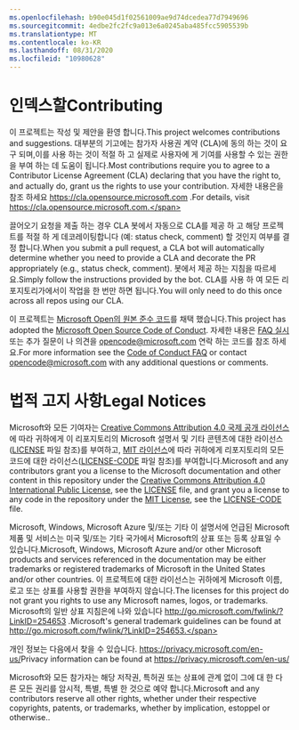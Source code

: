 ```yaml
---
ms.openlocfilehash: b90e045d1f02561009ae9d74dcedea77d7949696
ms.sourcegitcommit: 4edbe2fc2fc9a013e6a0245aba485fcc5905539b
ms.translationtype: MT
ms.contentlocale: ko-KR
ms.lasthandoff: 08/31/2020
ms.locfileid: "10980628"
---
```


# <span data-ttu-id="fe006-101">인덱스할</span><span class="sxs-lookup"><span data-stu-id="fe006-101">Contributing</span></span>

<span data-ttu-id="fe006-102">이 프로젝트는 작성 및 제안을 환영 합니다.</span><span class="sxs-lookup"><span data-stu-id="fe006-102">This project welcomes contributions and suggestions.</span></span>  <span data-ttu-id="fe006-103">대부분의 기고에는 참가자 사용권 계약 (CLA)에 동의 하는 것이 요구 되며,이를 사용 하는 것이 적절 하 고 실제로 사용자에 게 기여를 사용할 수 있는 권한을 부여 하는 데 도움이 됩니다.</span><span class="sxs-lookup"><span data-stu-id="fe006-103">Most contributions require you to agree to a Contributor License Agreement (CLA) declaring that you have the right to, and actually do, grant us the rights to use your contribution.</span></span> <span data-ttu-id="fe006-104">자세한 내용은을 참조 하세요 https://cla.opensource.microsoft.com .</span><span class="sxs-lookup"><span data-stu-id="fe006-104">For details, visit https://cla.opensource.microsoft.com.</span></span>

<span data-ttu-id="fe006-105">끌어오기 요청을 제출 하는 경우 CLA 봇에서 자동으로 CLA를 제공 하 고 해당 프로젝트를 적절 하 게 데코레이팅합니다 (예: status check, comment) 할 것인지 여부를 결정 합니다.</span><span class="sxs-lookup"><span data-stu-id="fe006-105">When you submit a pull request, a CLA bot will automatically determine whether you need to provide a CLA and decorate the PR appropriately (e.g., status check, comment).</span></span> <span data-ttu-id="fe006-106">봇에서 제공 하는 지침을 따르세요.</span><span class="sxs-lookup"><span data-stu-id="fe006-106">Simply follow the instructions provided by the bot.</span></span> <span data-ttu-id="fe006-107">CLA를 사용 하 여 모든 리포지토리가에서이 작업을 한 번만 하면 됩니다.</span><span class="sxs-lookup"><span data-stu-id="fe006-107">You will only need to do this once across all repos using our CLA.</span></span>

<span data-ttu-id="fe006-108">이 프로젝트는 [Microsoft Open의 원본 준수 코드](https://opensource.microsoft.com/codeofconduct/)를 채택 했습니다.</span><span class="sxs-lookup"><span data-stu-id="fe006-108">This project has adopted the [Microsoft Open Source Code of Conduct](https://opensource.microsoft.com/codeofconduct/).</span></span>
<span data-ttu-id="fe006-109">자세한 내용은 [FAQ 실시](https://opensource.microsoft.com/codeofconduct/faq/) 또는 추가 질문이 나 의견을 [opencode@microsoft.com](mailto:opencode@microsoft.com) 연락 하는 코드를 참조 하세요.</span><span class="sxs-lookup"><span data-stu-id="fe006-109">For more information see the [Code of Conduct FAQ](https://opensource.microsoft.com/codeofconduct/faq/) or contact [opencode@microsoft.com](mailto:opencode@microsoft.com) with any additional questions or comments.</span></span>

# <span data-ttu-id="fe006-110">법적 고지 사항</span><span class="sxs-lookup"><span data-stu-id="fe006-110">Legal Notices</span></span>

<span data-ttu-id="fe006-111">Microsoft와 모든 기여자는 [Creative Commons Attribution 4.0 국제 공개 라이선스](https://creativecommons.org/licenses/by/4.0/legalcode)에 따라 귀하에게 이 리포지토리의 Microsoft 설명서 및 기타 콘텐츠에 대한 라이선스([LICENSE](LICENSE) 파일 참조)를 부여하고, [MIT 라이선스](https://opensource.org/licenses/MIT)에 따라 귀하에게 리포지토리의 모든 코드에 대한 라이선스([LICENSE-CODE](LICENSE-CODE) 파일 참조)를 부여합니다.</span><span class="sxs-lookup"><span data-stu-id="fe006-111">Microsoft and any contributors grant you a license to the Microsoft documentation and other content in this repository under the [Creative Commons Attribution 4.0 International Public License](https://creativecommons.org/licenses/by/4.0/legalcode), see the [LICENSE](LICENSE) file, and grant you a license to any code in the repository under the [MIT License](https://opensource.org/licenses/MIT), see the [LICENSE-CODE](LICENSE-CODE) file.</span></span>

<span data-ttu-id="fe006-112">Microsoft, Windows, Microsoft Azure 및/또는 기타 이 설명서에 언급된 Microsoft 제품 및 서비스는 미국 및/또는 기타 국가에서 Microsoft의 상표 또는 등록 상표일 수 있습니다.</span><span class="sxs-lookup"><span data-stu-id="fe006-112">Microsoft, Windows, Microsoft Azure and/or other Microsoft products and services referenced in the documentation may be either trademarks or registered trademarks of Microsoft in the United States and/or other countries.</span></span>
<span data-ttu-id="fe006-113">이 프로젝트에 대한 라이선스는 귀하에게 Microsoft 이름, 로고 또는 상표를 사용할 권한을 부여하지 않습니다.</span><span class="sxs-lookup"><span data-stu-id="fe006-113">The licenses for this project do not grant you rights to use any Microsoft names, logos, or trademarks.</span></span>
<span data-ttu-id="fe006-114">Microsoft의 일반 상표 지침은에 나와 있습니다 http://go.microsoft.com/fwlink/?LinkID=254653 .</span><span class="sxs-lookup"><span data-stu-id="fe006-114">Microsoft's general trademark guidelines can be found at http://go.microsoft.com/fwlink/?LinkID=254653.</span></span>

<span data-ttu-id="fe006-115">개인 정보는 다음에서 찾을 수 있습니다. https://privacy.microsoft.com/en-us/</span><span class="sxs-lookup"><span data-stu-id="fe006-115">Privacy information can be found at https://privacy.microsoft.com/en-us/</span></span>

<span data-ttu-id="fe006-116">Microsoft와 모든 참가자는 해당 저작권, 특허권 또는 상표에 관계 없이 그에 대 한 다른 모든 권리를 암시적, 특별, 특별 한 것으로 예약 합니다.</span><span class="sxs-lookup"><span data-stu-id="fe006-116">Microsoft and any contributors reserve all other rights, whether under their respective copyrights, patents, or trademarks, whether by implication, estoppel or otherwise..</span></span>
